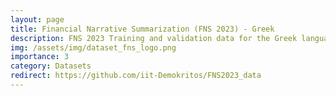 ```yaml
---
layout: page
title: Financial Narrative Summarization (FNS 2023) - Greek
description: FNS 2023 Training and validation data for the Greek language
img: /assets/img/dataset_fns_logo.png
importance: 3
category: Datasets
redirect: https://github.com/iit-Demokritos/FNS2023_data
---
```

